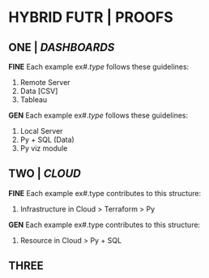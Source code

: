 # HYBRID FUTR | PROOFS

## ONE | *DASHBOARDS*

**FINE** 
Each example ex#.*type* follows these guidelines:
1. Remote Server
2. Data [CSV]
3. Tableau

**GEN** 
Each example ex#.*type* follows these guidelines:
1. Local Server
2. Py + SQL (Data)
3. Py viz module

## TWO | *CLOUD*

**FINE**
Each example ex#.type contributes to  this structure:
1. Infrastructure in Cloud > Terraform > Py

**GEN**
Each example ex#.type contributes to  this structure:
1. Resource in Cloud > Py + SQL

## THREE